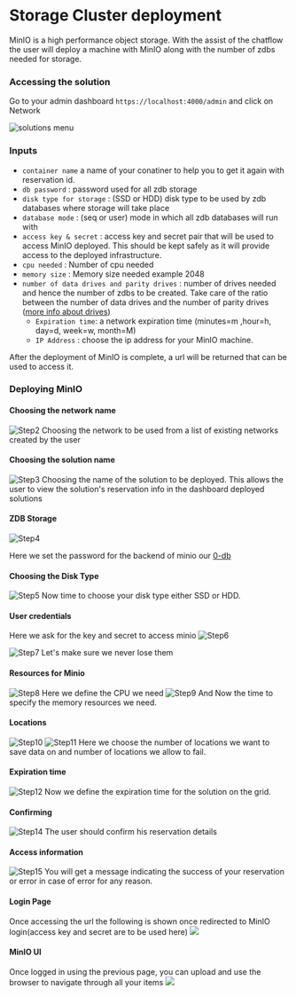 # Storage Cluster deployment

MinIO is a high performance object storage. With the assist of the chatflow the user will deploy a machine with MinIO along with the number of zdbs needed for storage.

### Accessing the solution

Go to your admin dashboard `https://localhost:4000/admin` and click on Network

![solutions menu](adminmenu.png)


### Inputs

- `container name` a name of your conatiner to help you to get it again with reservation id.
- `db password` : password used for all zdb storage
- `disk type for storage` : (SSD or HDD) disk type to be used by zdb databases where storage will take place
- `database mode` : (seq or user) mode in which all zdb databases will run with
- `access key & secret` : access key and secret pair that will be used to access MinIO deployed. This should be kept safely as it will provide access to the deployed infrastructure.
- `cpu needed` : Number of cpu needed
- `memory size` : Memory size needed example 2048
- `number of data drives and parity drives` : number of drives needed and hence the number of zdbs to be created. Take care of the ratio between the number of data drives and the number of parity drives ([more info about drives](https://docs.min.io/docs/minio-erasure-code-quickstart-guide.html))
    - `Expiration time`: a network expiration time (minutes=m ,hour=h, day=d, week=w, month=M)
    - `IP Address` : choose the ip address for your MinIO machine.


After the deployment of MinIO is complete,  a url will be returned that can be used to access it.

### Deploying MinIO


#### Choosing the network name

![Step2](minio2.png)
Choosing the network to be used from a list of existing networks created by the user

#### Choosing the solution name


![Step3](minio3.png)
Choosing the name of the solution to be deployed. This allows the user to view the solution's reservation info in the dashboard deployed solutions

#### ZDB Storage

![Step4](minio4.png)

Here we set the password for the backend of minio our [0-db](https://github.com/threefoldtech/0-db)

#### Choosing the Disk Type

![Step5](minio5.png)
Now time to choose your disk type either SSD or HDD.


#### User credentials

Here we ask for the key and secret to access minio 
![Step6](minio6.png)

![Step7](minio7.png)
Let's make sure we never lose them
#### Resources for Minio

![Step8](minio9.png)
Here we define the CPU we need
![Step9](minio10.png)
And Now the time to specify the memory resources we need.

#### Locations 

![Step10](minio11.png)
![Step11](minio12.png)
Here we choose the number of locations we want to save data on and number of locations we allow to fail.

#### Expiration time

![Step12](minio13.png)
Now we define the expiration time for the solution on the grid.

#### Confirming 

![Step14](minio15.png)
The user should confirm his reservation details

#### Access information

![Step15](minio16.jpg)
You will get a message indicating the success of your reservation or error in case of error for any reason.

#### Login Page

Once accessing the url the following is shown once redirected to MinIO login(access key and secret are to be used here)
![](login.png)

#### MinIO UI

Once logged in using the previous page, you can upload and use the browser to navigate through all your items
![](upload.png)



